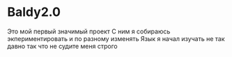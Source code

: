 # Baldy2.0
Это мой первый значимый проект
С ним я собираюсь экпериментировать и по разному изменять
Язык я начал изучать не так давно так что не судите меня строго
